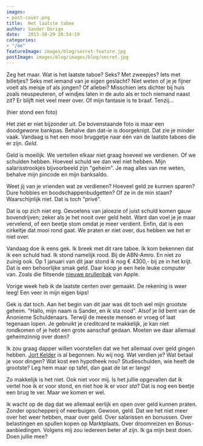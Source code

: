```yaml
---
images:
- post-cover.png
title:  Het laatste taboe
author: Sander Dorigo
date:   2013-10-29 20:54:19
categories:
- "/me"
featureImage: images/blog/secret-feature.jpg
postImage: images/blog/images/blog/secret.jpg
---
```


Zeg het maar. Wat is het laatste taboe? Seks? Met zweepjes? Iets met billetjes? Seks met iemand van je eigen geslacht? Niet weten of je je fijner voelt als meisje of als jongen? Of allebei? Misschien iets dichter bij huis zoals neuspeuteren, of windjes laten in de auto als er toch niemand naast zit? Er blijft niet veel meer over. Of mijn fantasie is te braaf. Tenzij...

<!--more-->

(hier stond een foto)

Het ziet er niet bijzonder uit. De bovenstaande foto is maar een doodgewone bankpas. Behalve dan dat-ie is doorgeknipt. Dat zie je minder vaak. Vandaag is het een mooi bruggetje naar één van de laatste taboes die er zijn. *Geld*.

Geld is moeilijk. We vertellen elkaar niet graag hoeveel we verdienen. Of we schulden hebben. Hoeveel schuld we dan wel niet hebben. Mijn salarisstrookjes bijvoorbeeld zijn "geheim". Je mag alles van me weten, behalve mijn pincode en mijn banksaldo.

Weet jij van je vrienden wat ze verdienen? Hoeveel geld ze kunnen sparen? Dure hobbies en boodschappenbudgetten? Of ze in de min staan? Waarschijnlijk niet. Dat is toch "privé".

Dat is op zich niet erg. Gevoelens van jaloezie of juist schuld komen gauw bovendrijven; zeker als je het nooit over geld hebt. Want dan voel je je maar vervelend, of een beetje stom omdat je meer verdient. Enfin, dat is een cirkeltje dat mooi rond gaat. We praten er niet over, dus hebben we het er niet over.

Vandaag doe ik eens gek. Ik breek met dit rare taboe. Ik kom bekennen dat ik een schuld had. Ik stond namelijk rood. Bij de ABN-Amro. En niet zo zuinig ook. Op 1 januari van dit jaar stond ik nog € 4300,- bij ze in het krijt. Dat is een behoorlijke smak geld. Daar koop je een hele leuke computer van. Zoals die flitsende [nieuwe prullenbak](http://www.apple.com/mac-pro/) van Apple.

Vorige week heb ik de laatste centen over gemaakt. De rekening is weer leeg! Een veer in mijn eigen bips!

Gek is dat toch. Aan het begin van dit jaar was dit toch wel mijn grootste geheim. "Hallo, mijn naam is Sander, en ik sta rood". Alsof je lid bent van de Anonieme Schuldenaars. Terwijl de meeste mensen er vroeg of laat tegenaan lopen. Je gebruikt je creditcard te makkelijk, je kan niet rondkomen of je hebt een grote aanschaf gedaan. Moeten we daar allemaal geheimzinnig over doen?

Ik zou graag dapper willen voorstellen dat we het allemaal over geld gingen hebben. [Jort Kelder](http://www.jortkelder.nl/artikel/rijk_rechts_en_radeloos) is al begonnen. Nu wij nog. Wat verdien je? Wat betaal je voor dingen? Wat kost een hypotheek nou? Studieschulden, wie heeft de grootste? Leg hem maar op tafel, dan gaat de lat er langs!

Zo makkelijk is het niet. Ook niet voor mij. Is het jullie opgevallen dat ik vertel hoe ik er voor stond, en niet hoe ik er voor *sta*? Dat is nog een beetje een brug te ver. Maar we komen er wel.

Ik wacht op de dag dat we allemaal eerlijk en open over geld kunnen praten. Zonder opschepperij of neerbuigen. Gewoon, geld. Dat we het niet meer over het weer hebben, maar over geld. Over salarissen en bonussen. Over belastingen en spullen kopen op Marktplaats. Over droomreizen en Bonus-aanbiedingen. Volgens mij zou iedereen beter af zijn. Ik ga mijn best doen. Doen jullie mee?